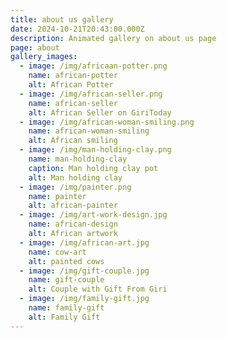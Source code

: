 ```yaml
---
title: about us gallery
date: 2024-10-21T20:43:00.000Z
description: Animated gallery on about us page
page: about
gallery_images:
  - image: /img/africaan-potter.png
    name: african-potter
    alt: African Potter
  - image: /img/african-seller.png
    name: african-seller
    alt: African Seller on GiriToday
  - image: /img/african-woman-smiling.png
    name: african-woman-smiling
    alt: African smiling
  - image: /img/man-holding-clay.png
    name: man-holding-clay
    caption: Man holding clay pot
    alt: Man holding clay
  - image: /img/painter.png
    name: painter
    alt: african-painter
  - image: /img/art-work-design.jpg
    name: african-design
    alt: African artwork
  - image: /img/african-art.jpg
    name: cow-art
    alt: painted cows
  - image: /img/gift-couple.jpg
    name: gift-couple
    alt: Couple with Gift From Giri
  - image: /img/family-gift.jpg
    name: family-gift
    alt: Family Gift
---
```

